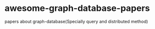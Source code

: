 # awesome-graph-database-papers
papers about graph-database(Specially query and distributed method)
